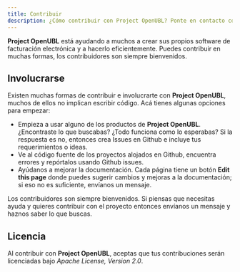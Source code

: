 ```yaml
---
title: Contribuir
description: ¿Cómo contribuir con Project OpenUBL? Ponte en contacto con nosotros.
---
```


**Project OpenUBL** está ayudando a muchos a crear sus propios software de facturación electrónica y a hacerlo eficientemente. Puedes contribuir en muchas formas, los contribuidores son siempre bienvenidos.

## Involucrarse

Existen muchas formas de contribuir e involucrarte con **Project OpenUBL**, muchos de ellos no implican escribir código. Acá tienes algunas opciones para empezar:

- Empieza a usar alguno de los productos de **Project OpenUBL**. ¿Encontraste lo que buscabas? ¿Todo funciona como lo esperabas? Si la respuesta es no, entonces crea Issues en Github e incluye tus requerimientos o ideas.
- Ve al código fuente de los proyectos alojados en Github, encuentra errores y repórtalos usando Github issues.
- Ayúdanos a mejorar la documentación. Cada página tiene un botón **Edit this page** donde puedes sugerir cambios y mejoras a la documentación; si eso no es suficiente, envíanos un mensaje.

Los contribuidores son siempre bienvenidos. Si piensas que necesitas ayuda y quieres contribuir con el proyecto entonces envíanos un mensaje y haznos saber lo que buscas.

## Licencia

Al contribuir con **Project OpenUBL**, aceptas que tus contribuciones serán licenciadas bajo _Apache License, Version 2.0_.
